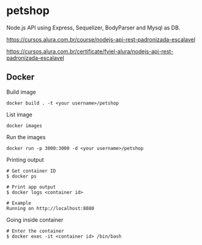 # petshop
Node.js API using Express, Sequelizer, BodyParser and Mysql as DB.

https://cursos.alura.com.br/course/nodejs-api-rest-padronizada-escalavel

https://cursos.alura.com.br/certificate/fviel-alura/nodejs-api-rest-padronizada-escalavel

## Docker

Build image

```code
docker build . -t <your username>/petshop
```

List image

```code
docker images
```


Run the images

```code
docker run -p 3000:3000 -d <your username>/petshop
```

Printing output

```code
# Get container ID
$ docker ps

# Print app output
$ docker logs <container id>

# Example
Running on http://localhost:8080
```

Going inside container

```code
# Enter the container
$ docker exec -it <container id> /bin/bash
```

